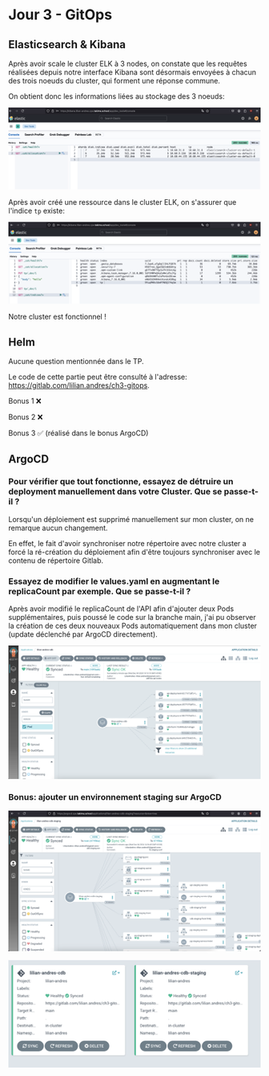 # Jour 3 - GitOps

## Elasticsearch & Kibana

Après avoir scale le cluster ELK à 3 nodes, on constate que les requêtes réalisées depuis notre interface Kibana sont désormais envoyées à chacun des trois noeuds du cluster, qui forment une réponse commune.

On obtient donc les informations liées au stockage des 3 noeuds:

![](images/elk-3-nodes.png)

Après avoir créé une ressource dans le cluster ELK, on s'assurer que l'indice `tp` existe:

![](images/elk-indices.png)

Notre cluster est fonctionnel !

## Helm

Aucune question mentionnée dans le TP.

Le code de cette partie peut être consulté à l'adresse: https://gitlab.com/lilian.andres/ch3-gitops.

Bonus 1 :x:

Bonus 2 :x:

Bonus 3 :white_check_mark: (réalisé dans le bonus ArgoCD)

## ArgoCD

### Pour vérifier que tout fonctionne, essayez de détruire un deployment manuellement dans votre Cluster. Que se passe-t-il ?

Lorsqu'un déploiement est supprimé manuellement sur mon cluster, on ne remarque aucun changement.

En effet, le fait d'avoir synchroniser notre répertoire avec notre cluster a forcé la ré-création du déploiement afin d'être toujours synchroniser avec le contenu de répertoire Gitlab.

### Essayez de modifier le values.yaml en augmentant le replicaCount par exemple. Que se passe-t-il ?

Après avoir modifié le replicaCount de l'API afin d'ajouter deux Pods supplémentaires, puis poussé le code sur la branche main,
j'ai pu observer la création de ces deux nouveaux Pods automatiquement dans mon cluster (update déclenché par ArgoCD directement).

![](images/argo-cd.png)

### Bonus: ajouter un environnement staging sur ArgoCD

![](images/staging-argo-cd.png)

![](images/dashboard-argo-cd.png)
